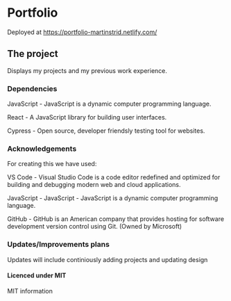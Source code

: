 # Portfolio

Deployed at https://portfolio-martinstrid.netlify.com/

## The project
Displays my projects and my previous work experience.

### Dependencies
JavaScript - JavaScript is a dynamic computer programming language.

React - A JavaScript library for building user interfaces.

Cypress - Open source, developer friendsly testing tool for websites.

### Acknowledgements
For creating this we have used:

VS Code - Visual Studio Code is a code editor redefined and optimized for building and debugging modern web and cloud applications.

JavaScript - JavaScript - JavaScript is a dynamic computer programming language.

GitHub - GitHub is an American company that provides hosting for software development version control using Git. (Owned by Microsoft)


### Updates/Improvements plans
Updates will include continiously adding projects and updating design

#### Licenced under MIT

MIT information
